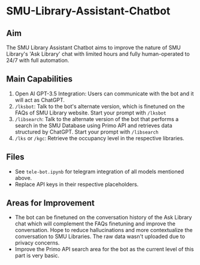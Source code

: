 # SMU-Library-Assistant-Chatbot

## Aim
The SMU Library Assistant Chatbot aims to improve the nature of SMU Library's 'Ask Library' chat with limited hours and fully human-operated to 24/7 with full automation.

## Main Capabilities
1. Open AI GPT-3.5 Integration: Users can communicate with the bot and it will act as ChatGPT.
2. `/lksbot`: Talk to the bot's alternate version, which is finetuned on the FAQs of SMU Library website. Start your prompt with `/lksbot`
3. `/libsearch`: Talk to the alternate version of the bot that performs a search in the SMU Database using Primo API and retrieves data structured by ChatGPT. Start your prompt with `/libsearch`
4. `/lks` or `/kgc`: Retrieve the occupancy level in the respective libraries.


## Files
- See `tele-bot.ipynb` for telegram integration of all models mentioned above.
- Replace API keys in their respective placeholders.


## Areas for Improvement
- The bot can be finetuned on the conversation history of the Ask Library chat which will complement the FAQs finetuning and improve the conversation. Hope to reduce hallucinations and more contextualize the conversation to SMU Libraries. The raw data wasn't uploaded due to privacy concerns.
- Improve the Primo API search area for the bot as the current level of this part is very basic.
